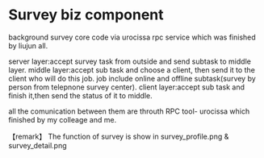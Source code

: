 # Survey biz component
background survey core code via urocissa rpc service which was finished by liujun all.

server layer:accept survey task from outside and send subtask to middle layer.
middle layer:accept sub task and choose a client, then send it to the client who will do this job.
              job include online and offline subtask(survey by person from telepnone survey center).
client layer:accept sub task and finish it,then send the status of it to middle.

all the comunication between them are throuth RPC tool- urocissa which finished by my colleage and me.

【remark】
The function of survey is show in survey_profile.png & survey_detail.png
